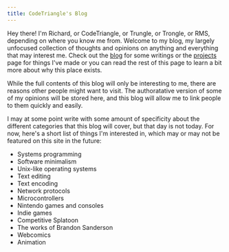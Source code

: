 ```yaml
---
title: CodeTriangle's Blog
---
```


Hey there!
I'm Richard, or CodeTriangle, or Trungle, or Trongle, or RMS,
depending on where you know me from.
Welcome to my blog,
my largely unfocused collection
of thoughts and opinions
on anything and everything
that may interest me.
Check out the [blog](@/blog/_index.md) for some writings
or the [projects](@/projects/_index.md) page for things I've made
or you can read the rest of this page
to learn a bit more about why this place exists.

While the full contents of this blog
will only be interesting to me,
there are reasons other people
might want to visit.
The authoratative version
of some of my opinions
will be stored here,
and this blog will allow me
to link people to them
quickly and easily.

I may at some point write
with some amount of specificity
about the different categories
that this blog will cover,
but that day is not today.
For now, here's a short list
of things I'm interested in,
which may or may not be featured
on this site in the future:

* Systems programming
* Software minimalism
* Unix-like operating systems
* Text editing
* Text encoding
* Network protocols
* Microcontrollers
* Nintendo games and consoles
* Indie games
* Competitive Splatoon
* The works of Brandon Sanderson
* Webcomics
* Animation
